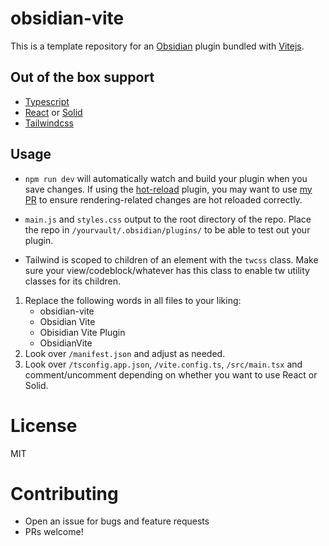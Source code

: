 # obsidian-vite

This is a template repository for an [Obsidian](obsidian.com) plugin bundled with [Vitejs](https://vitejs.dev).

## Out of the box support

- [Typescript](https://www.typescriptlang.org)
- [React](https://react.dev) or [Solid](https://solidjs.com)
- [Tailwindcss](https://tailwindcss.com)

## Usage

- `npm run dev` will automatically watch and build your plugin when you save changes. If using the [hot-reload](https://github.com/pjeby/hot-reload?tab=ISC-1-ov-file#readme) plugin, you may want to use [my PR](https://github.com/pjeby/hot-reload/pull/15) to ensure rendering-related changes are hot reloaded correctly.

- `main.js` and `styles.css` output to the root directory of the repo. Place the repo in `/yourvault/.obsidian/plugins/` to be able to test out your plugin.
- Tailwind is scoped to children of an element with the `twcss` class. Make sure your view/codeblock/whatever has this class to enable tw utility classes for its children.

1. Replace the following words in all files to your liking:
   - obsidian-vite
   - Obsidian Vite
   - Obisidian Vite Plugin
   - ObsidianVite
2. Look over `/manifest.json` and adjust as needed.
3. Look over `/tsconfig.app.json`, `/vite.config.ts`, `/src/main.tsx` and comment/uncomment depending on whether you want to use React or Solid.

# License

MIT

# Contributing

- Open an issue for bugs and feature requests
- PRs welcome!
